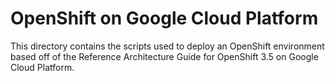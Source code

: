 # OpenShift on Google Cloud Platform

This directory contains the scripts used to deploy an OpenShift environment based off of the Reference Architecture Guide for OpenShift 3.5 on Google Cloud Platform.

